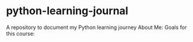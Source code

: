 # python-learning-journal
A repository to document my Python learning journey
About Me:
Goals for this course:
